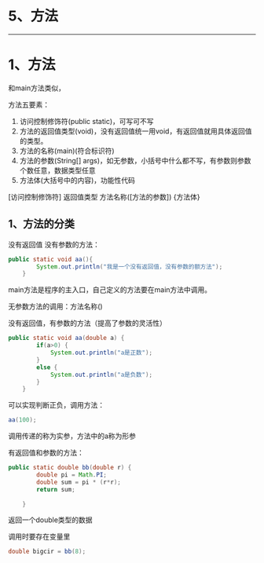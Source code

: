 # 5、方法

------



# 1、方法

和main方法类似，

方法五要素：

1. 访问控制修饰符(public static)，可写可不写
2. 方法的返回值类型(void)，没有返回值统一用void，有返回值就用具体返回值的类型。
3. 方法的名称(main)(符合标识符)
4. 方法的参数(String[] args)，如无参数，小括号中什么都不写，有参数则参数个数任意，数据类型任意
5. 方法体(大括号中的内容)，功能性代码

[访问控制修饰符]  返回值类型   方法名称([方法的参数]) {方法体}

## 1、方法的分类

没有返回值  没有参数的方法：

```java
public static void aa(){
		System.out.println("我是一个没有返回值，没有参数的额方法");
	}
```

main方法是程序的主入口，自己定义的方法要在main方法中调用。

无参数方法的调用：方法名称()

没有返回值，有参数的方法（提高了参数的灵活性）

```java
public static void aa(double a) {
		if(a>0) {
			System.out.println("a是正数");
		}
		else {
			System.out.println("a是负数");
		}
	}
```

可以实现判断正负，调用方法：

```java
aa(100);
```

调用传递的称为实参，方法中的a称为形参

有返回值和参数的方法：

```java
public static double bb(double r) {
		double pi = Math.PI;
		double sum = pi * (r*r);
		return sum;
		
	}
```

返回一个double类型的数据

调用时要存在变量里

```java
double bigcir = bb(8);
```



